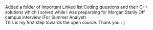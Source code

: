 Added a folder of Important Linked list Coding questions and their C++ solutions 
which I solved while I was preparaing for Morgan Stanly Off campus interview (For Summer Analyst)  
This is my first step towards the open source. Thank you : )
